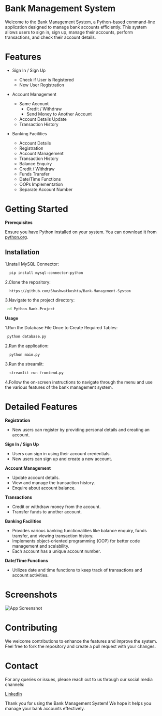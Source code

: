
# Bank Management System

Welcome to the Bank Management System, a Python-based command-line application designed to manage bank accounts efficiently. This system allows users to sign in, sign up, manage their accounts, perform transactions, and check their account details.

# Features

- Sign In / Sign Up

    - Check if User is Registered
    - New User Registration
- Account Management

    - Same Account
        - Credit / Withdraw
        - Send Money to Another Account
    - Account Details Update
    - Transaction History
- Banking Facilities

    - Account Details
    - Registration
    - Account Management
    - Transaction History
    - Balance Enquiry
    - Credit / Withdraw
    - Funds Transfer
    - Date/Time Functions
    - OOPs Implementation
    - Separate Account Number

# Getting Started
**Prerequisites**

Ensure you have Python installed on your system. You can download it from [python.org](https://www.python.org/).


## Installation

1.Install MySQL Connector:

```bash
  pip install mysql-connector-python
```
2.Clone the repository:

```bash
  https://github.com/Shashwatkoshta/Bank-Management-System
```
 3.Navigate to the project directory:
 ```bash
  cd Python-Bank-Project
```

**Usage**

1.Run the Database File Once to Create Required Tables:
 ```bash
  python database.py
```  
2.Run the application:
```bash
  python main.py
```
3.Run the streamlit:
```bash
  streamlit run frontend.py
```
4.Follow the on-screen instructions to navigate through the menu and use the various features of the bank management system.

# Detailed Features

**Registration**

- New users can register by providing personal details and creating an account.

**Sign In / Sign Up**

- Users can sign in using their account credentials.
- New users can sign up and create a new account.

**Account Management**

- Update account details.
- View and manage the transaction history.
- Enquire about account balance.

**Transactions**

- Credit or withdraw money from the account.
- Transfer funds to another account.

**Banking Facilities**
- Provides various banking functionalities like balance enquiry, funds transfer, and viewing transaction history.
- Implements object-oriented programming (OOP) for better code management and scalability.
- Each account has a unique account number.

**Date/Time Functions**

- Utilizes date and time functions to keep track of transactions and account activities.

# Screenshots

![App Screenshot](https://github.com/user-attachments/assets/4485a338-ec44-4185-a2f9-60ac6918877e)

# Contributing
We welcome contributions to enhance the features and improve the system. Feel free to fork the repository and create a pull request with your changes.


# Contact

For any queries or issues, please reach out to us through our social media channels:

[LinkedIn](https://www.linkedin.com/in/shashwat31/)

Thank you for using the Bank Management System! We hope it helps you manage your bank accounts effectively.


